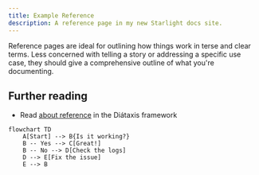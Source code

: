 ```yaml
---
title: Example Reference
description: A reference page in my new Starlight docs site.
---
```


Reference pages are ideal for outlining how things work in terse and clear terms.
Less concerned with telling a story or addressing a specific use case, they should give a comprehensive outline of what you're documenting.

## Further reading

- Read [about reference](https://diataxis.fr/reference/) in the Diátaxis framework


```mermaid
flowchart TD
    A[Start] --> B{Is it working?}
    B -- Yes --> C[Great!]
    B -- No --> D[Check the logs]
    D --> E[Fix the issue]
    E --> B
```